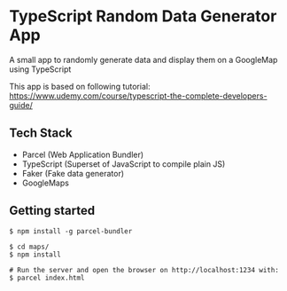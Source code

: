 # TypeScript Random Data Generator App

A small app to randomly generate data and display them on a GoogleMap using TypeScript

This app is based on following tutorial: https://www.udemy.com/course/typescript-the-complete-developers-guide/

## Tech Stack

- Parcel (Web Application Bundler)
- TypeScript (Superset of JavaScript to compile plain JS)
- Faker (Fake data generator)
- GoogleMaps

## Getting started

```shell
$ npm install -g parcel-bundler

$ cd maps/
$ npm install

# Run the server and open the browser on http://localhost:1234 with:
$ parcel index.html 
```
